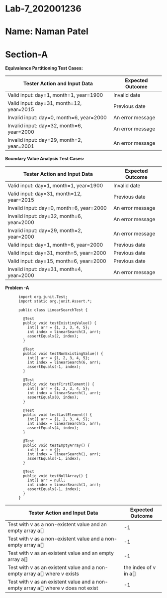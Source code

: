 # Lab-7_202001236

# Name: Naman Patel

# Section-A

**Equivalence Partitioning Test Cases:**

| **Tester Action and Input Data** | **Expected Outcome** |
| ---------------------------------|----------------------|
| Valid input: day=1, month=1, year=1900 | Invalid date |
| Valid input: day=31, month=12, year=2015 | Previous date |
| Invalid input: day=0, month=6, year=2000 | An error message |
| Invalid input: day=32, month=6, year=2000 | An error message |
| Invalid input: day=29, month=2, year=2001	 | An error message |

**Boundary Value Analysis Test Cases:**

| **Tester Action and Input Data** | **Expected Outcome** |
| ---------------------------------|----------------------|
| Valid input: day=1, month=1, year=1900 | Invalid date |
| Valid input: day=31, month=12, year=2015 | Previous date |
| Invalid input: day=0, month=6, year=2000 | An error message |
| Invalid input: day=32, month=6, year=2000 | An error message |
| Invalid input: day=29, month=2, year=2000 | An error message |
| Valid input: day=1, month=6, year=2000 | Previous date |
| Valid input: day=31, month=5, year=2000 | Previous date |
| Valid input: day=15, month=6, year=2000 | Previous date |
| Invalid input: day=31, month=4, year=2000 | An error message |

**Problem -A**

          import org.junit.Test;
          import static org.junit.Assert.*;

          public class LinearSearchTest {

            @Test
            public void testExistingValue() {
              int[] arr = {1, 2, 3, 4, 5};
              int index = linearSearch(3, arr);
              assertEquals(2, index);
            }

            @Test
            public void testNonExistingValue() {
              int[] arr = {1, 2, 3, 4, 5};
              int index = linearSearch(6, arr);
              assertEquals(-1, index);
            }

            @Test
            public void testFirstElement() {
              int[] arr = {1, 2, 3, 4, 5};
              int index = linearSearch(1, arr);
              assertEquals(0, index);
            }

            @Test
            public void testLastElement() {
              int[] arr = {1, 2, 3, 4, 5};
              int index = linearSearch(5, arr);
              assertEquals(4, index);
            }

            @Test
            public void testEmptyArray() {
              int[] arr = {};
              int index = linearSearch(1, arr);
              assertEquals(-1, index);
            }

            @Test
            public void testNullArray() {
              int[] arr = null;
              int index = linearSearch(1, arr);
              assertEquals(-1, index);
            }
          }

| **Tester Action and Input Data** | **Expected Outcome** |
| ---------------------------------|----------------------|
| Test with v as a non-existent value and an empty array a[] | -1 |
| Test with v as a non-existent value and a non-empty array a[] | -1 |
| Test with v as an existent value and an empty array a[] | -1 |
| Test with v as an existent value and a non-empty array a[] where v exists | the index of v in a[] |
| Test with v as an existent value and a non-empty array a[] where v does not exist | -1 |
